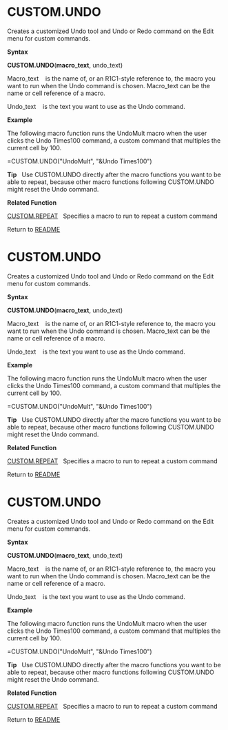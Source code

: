 # CUSTOM.UNDO

Creates a customized Undo tool and Undo or Redo command on the Edit menu
for custom commands.

**Syntax**

**CUSTOM.UNDO**(**macro\_text**, undo\_text)

Macro\_text&nbsp;&nbsp;&nbsp;&nbsp;is the name of, or an R1C1-style
reference to, the macro you want to run when the Undo command is chosen.
Macro\_text can be the name or cell reference of a macro.

Undo\_text&nbsp;&nbsp;&nbsp;&nbsp;is the text you want to use as the
Undo command.

**Example**

The following macro function runs the UndoMult macro when the user
clicks the Undo Times100 command, a custom command that multiples the
current cell by 100.

\=CUSTOM.UNDO("UndoMult", "\&Undo Times100")

**Tip**&nbsp;&nbsp;&nbsp;Use CUSTOM.UNDO directly after the macro
functions you want to be able to repeat, because other macro functions
following CUSTOM.UNDO might reset the Undo command.

**Related Function**

[CUSTOM.REPEAT](CUSTOM.REPEAT.md)&nbsp;&nbsp;&nbsp;Specifies a macro to run to repeat a
custom command



Return to [README](README.md#C)

# CUSTOM.UNDO

Creates a customized Undo tool and Undo or Redo command on the Edit menu
for custom commands.

**Syntax**

**CUSTOM.UNDO**(**macro\_text**, undo\_text)

Macro\_text&nbsp;&nbsp;&nbsp;&nbsp;is the name of, or an R1C1-style
reference to, the macro you want to run when the Undo command is chosen.
Macro\_text can be the name or cell reference of a macro.

Undo\_text&nbsp;&nbsp;&nbsp;&nbsp;is the text you want to use as the
Undo command.

**Example**

The following macro function runs the UndoMult macro when the user
clicks the Undo Times100 command, a custom command that multiples the
current cell by 100.

\=CUSTOM.UNDO("UndoMult", "\&Undo Times100")

**Tip**&nbsp;&nbsp;&nbsp;Use CUSTOM.UNDO directly after the macro
functions you want to be able to repeat, because other macro functions
following CUSTOM.UNDO might reset the Undo command.

**Related Function**

[CUSTOM.REPEAT](CUSTOM.REPEAT.md)&nbsp;&nbsp;&nbsp;Specifies a macro to run to repeat a
custom command



Return to [README](README.md#C)

# CUSTOM.UNDO

Creates a customized Undo tool and Undo or Redo command on the Edit menu
for custom commands.

**Syntax**

**CUSTOM.UNDO**(**macro\_text**, undo\_text)

Macro\_text&nbsp;&nbsp;&nbsp;&nbsp;is the name of, or an R1C1-style
reference to, the macro you want to run when the Undo command is chosen.
Macro\_text can be the name or cell reference of a macro.

Undo\_text&nbsp;&nbsp;&nbsp;&nbsp;is the text you want to use as the
Undo command.

**Example**

The following macro function runs the UndoMult macro when the user
clicks the Undo Times100 command, a custom command that multiples the
current cell by 100.

\=CUSTOM.UNDO("UndoMult", "\&Undo Times100")

**Tip**&nbsp;&nbsp;&nbsp;Use CUSTOM.UNDO directly after the macro
functions you want to be able to repeat, because other macro functions
following CUSTOM.UNDO might reset the Undo command.

**Related Function**

[CUSTOM.REPEAT](CUSTOM.REPEAT.md)&nbsp;&nbsp;&nbsp;Specifies a macro to run to repeat a
custom command



Return to [README](README.md#C)

